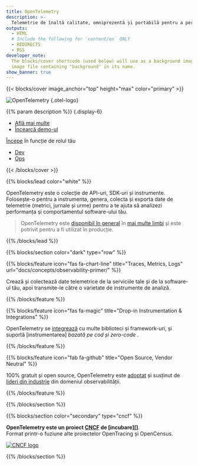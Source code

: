 ```yaml
---
title: OpenTelemetry
description: >-
  Telemetrie de înaltă calitate, omniprezentă și portabilă pentru a permite o observabilitate eficientă
outputs:
  - HTML
  # Include the following for `content/en` ONLY
  - REDIRECTS
  - RSS
developer_note:
  The blocks/cover shortcode (used below) will use as a background image any
  image file containing "background" in its name.
show_banner: true
---
```


<div class="d-none"><a rel="me" href="https://fosstodon.org/@opentelemetry"></a></div>

{{< blocks/cover image_anchor="top" height="max" color="primary" >}}

<!-- prettier-ignore -->
![OpenTelemetry](/img/logos/opentelemetry-horizontal-color.svg)
{.otel-logo}

<!-- prettier-ignore -->
{{% param description %}}
{.display-6}

<div class="l-primary-buttons mt-5">

- [Află mai multe](docs/what-is-opentelemetry/)
- [Încearcă demo-ul](docs/demo/)

</div>

<div class="h3 mt-4">
<a class="text-secondary" href="docs/getting-started/">Începe</a> în funcție de rolul tău
</div>
<div class="l-get-started-buttons">

- [Dev](docs/getting-started/dev/)
- [Ops](docs/getting-started/ops/)

</div>
{{< /blocks/cover >}}

{{% blocks/lead color="white" %}}

OpenTelemetry este o colecție de API-uri, SDK-uri și instrumente. Folosește-o pentru a instrumenta,
genera, colecta și exporta date de telemetrie (metrici, jurnale și urme) pentru a te ajuta
să analizezi performanța și comportamentul software-ului tău.


> OpenTelemetry este [disponibil în general](/status/) în
> [mai multe limbi](docs/languages/) și este potrivit pentru a fi utilizat în producție.

{{% /blocks/lead %}}

{{% blocks/section color="dark" type="row" %}}

{{% blocks/feature icon="fas fa-chart-line" title="Traces, Metrics, Logs" url="docs/concepts/observability-primer/" %}}

Crează și colectează date telemetrice de la serviciile tale și de la software-ul tău, apoi transmite-le către o varietate de instrumente de analiză.

{{% /blocks/feature %}}

{{% blocks/feature icon="fas fa-magic" title="Drop-in Instrumentation & Integrations" %}}

OpenTelemetry se [integrează] cu multe biblioteci și framework-uri, și
suportă [instrumentarea] _bazată pe cod și zero-code_ .

[instrumentare]: /docs/concepts/instrumentation/
[integrează]: /ecosystem/integrations/

{{% /blocks/feature %}}

{{% blocks/feature icon="fab fa-github" title="Open Source, Vendor Neutral" %}}

100% gratuit și open source, OpenTelemetry este [adoptat] și susținut de [lideri din industrie] din domeniul observabilității.

[adoptat]: /ecosystem/adopters/
[lideri din industrie]: /ecosystem/vendors/

{{% /blocks/feature %}}

{{% /blocks/section %}}

{{% blocks/section color="secondary" type="cncf" %}}

**OpenTelemetry este un proiect [CNCF][] de [incubare][]**.<br> Format printr-o
fuziune alte proiectelor OpenTracing și OpenCensus.

[![CNCF logo][]][cncf]

[cncf]: https://cncf.io
[cncf logo]: /img/logos/cncf-white.svg
[incubating]: https://www.cncf.io/projects/

{{% /blocks/section %}}
